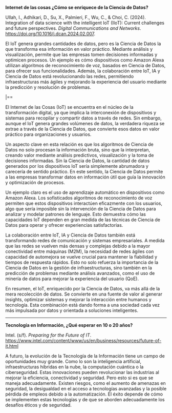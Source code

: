 **Internet de las cosas ¿Cómo se enriquece de la Ciencia de Datos?**

Ullah, I., Adhikari, D., Su, X., Palmieri, F., Wu, C., & Choi, C. (2024). Integration of data science with the intelligent IoT (IIoT): Current challenges and future perspectives. _Digital Communications and Networks_. https://doi.org/10.1016/j.dcan.2024.02.007.

El IoT genera grandes cantidades de datos, pero es la Ciencia de Datos la que transforma esa información en valor práctico. Mediante análisis y visualización, permite que las empresas tomen decisiones informadas y optimicen procesos. Un ejemplo es cómo dispositivos como Amazon Alexa utilizan algoritmos de reconocimiento de voz, basados en Ciencia de Datos, para ofrecer sus funcionalidades. Además, la colaboración entre IoT, IA y Ciencia de Datos está revolucionando las redes, permitiendo infraestructuras más ágiles y mejorando la experiencia del usuario mediante la predicción y resolución de problemas.

|==

El Internet de las Cosas (IoT) se encuentra en el núcleo de la transformación digital, ya que implica la interconexión de dispositivos y sistemas para recopilar y compartir datos a través de redes. Sin embargo, aunque el IoT genera grandes volúmenes de datos, la verdadera riqueza se extrae a través de la Ciencia de Datos, que convierte esos datos en valor práctico para organizaciones y usuarios.

Un aspecto clave en esta relación es que los algoritmos de Ciencia de Datos no solo procesan la información bruta, sino que la interpretan, creando valor mediante análisis predictivos, visualización y la toma de decisiones informadas. Sin la Ciencia de Datos, la cantidad de datos generados por los dispositivos IoT sería simplemente abrumadora y carecería de sentido práctico. En este sentido, la Ciencia de Datos permite a las empresas transformar datos en información útil que guía la innovación y optimización de procesos.

Un ejemplo claro es el uso de aprendizaje automático en dispositivos como Amazon Alexa. Los sofisticados algoritmos de reconocimiento de voz permiten que estos dispositivos interactúen eficazmente con los usuarios, algo que sería imposible sin la intervención de la Ciencia de Datos para analizar y modelar patrones de lenguaje. Esto demuestra cómo las capacidades IoT dependen en gran medida de las técnicas de Ciencia de Datos para operar y ofrecer experiencias satisfactorias.

La colaboración entre IoT, IA y Ciencia de Datos también está transformando redes de comunicación y sistemas empresariales. A medida que las redes se vuelven más densas y complejas debido a la mayor conectividad entre máquinas (M2M), la necesidad de redes ágiles con capacidad de automejora se vuelve crucial para mantener la fiabilidad y tiempos de respuesta rápidos. Esto no solo refuerza la importancia de la Ciencia de Datos en la gestión de infraestructuras, sino también en la predicción de problemas mediante análisis avanzados, como el uso de minería de datos para mejorar la experiencia del usuario (QoE).

En resumen, el IoT, enriquecido por la Ciencia de Datos, va más allá de la mera recolección de datos. Se convierte en una fuente de valor al generar insights, optimizar sistemas y mejorar la interacción entre humanos y tecnología. Esta combinación está dando forma a una sociedad cada vez más impulsada por datos y orientada a soluciones inteligentes.

---

**Tecnología en Información, ¿Qué esperar en 10 o 20 años?**

Intel. (s/f). _Preparing for the Future of IT_. https://www.intel.com/content/www/us/en/business/resources/future-of-it.html

A futuro, la evolución de la Tecnología de la Información tiene un campo de oportunidades muy grande. Como lo son la inteligencia artificial, infraestructuras hibridas en la nube, la computación cuántica o la ciberseguridad. Estas innovaciones pueden revolucionar las industrias al mejorar la eficiencia, conectividad y seguridad. 
Pero esto si es que se maneja adecuadamente. Existen riesgos, como el aumento de amenazas en seguridad, la desigualdad en el acceso a tecnologías avanzadas y la posible pérdida de empleos debido a la automatización. El éxito depende de cómo se implementen estas tecnologías y de que se aborden adecuadamente los desafíos éticos y de seguridad.


